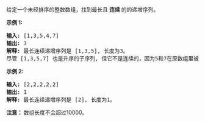 <html>
 <body>
  <p>
   给定一个未经排序的整数数组，找到最长且
   <strong>
    连续
   </strong>
   的的递增序列。
  </p>
  <p>
   <strong>
    示例 1:
   </strong>
  </p>
  <pre>
<strong>输入:</strong> [1,3,5,4,7]
<strong>输出:</strong> 3
<strong>解释:</strong> 最长连续递增序列是 [1,3,5], 长度为3。
尽管 [1,3,5,7] 也是升序的子序列, 但它不是连续的，因为5和7在原数组里被4隔开。 
</pre>
  <p>
   <strong>
    示例 2:
   </strong>
  </p>
  <pre>
<strong>输入:</strong> [2,2,2,2,2]
<strong>输出:</strong> 1
<strong>解释:</strong> 最长连续递增序列是 [2], 长度为1。
</pre>
  <p>
   <strong>
    注意：
   </strong>
   数组长度不会超过10000。
  </p>
 </body>
</html>